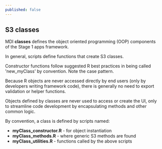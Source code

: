 ```yaml
---
published: false
---
```


## S3 classes

MDI **classes** defines the object oriented programming (OOP)
components of the Stage 1 apps framework.

In general, scripts define functions that create S3 classes.

Constructor functions follow suggested R best practices in being
called 'new_myClass' by convention. Note the case pattern.

Because R objects are never accessed directly by end
users (only by developers writing framework code), there is
generally no need to export validation or helper functions. 

Objects defined by classes are never used to access or create
the UI, only to streamline code development by encapsulating 
methods and other common logic. 

By convention, a class is defined by scripts named:
    
- **myClass_constructor.R** - for object instantiation
- **myClass_methods.R** - where generic S3 methods are found
- **myClass_utilities.R** - functions called by the above scripts
